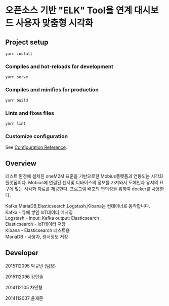 # 오픈소스 기반 "ELK" Tool을 연계 대시보드 사용자 맞춤형 시각화 

## Project setup
```
yarn install
```

### Compiles and hot-reloads for development
```
yarn serve
```

### Compiles and minifies for production
```
yarn build
```

### Lints and fixes files
```
yarn lint
```

### Customize configuration
See [Configuration Reference](https://cli.vuejs.org/config/).

## Overview
테스트 환경에 설치된 oneM2M 표준을 기반으로한 Mobius플랫폼과 연동되는 시각화 플랫폼이다.
Mobius에 연결된 센서및 디바이스의 정보를 가져와서 도메인과 유저의 요구에 맞는 시각화 자료를 제공한다. 
프로그램 배포의 편의성을 위하여 docker를 사용한다.

Kafka,MariaDB,Elasticsearch,Logstash,Kibana는 컨테이너로 동작합니다.<br>
Kafka - 큐에 쌓인 IoT데이터 메시징<br>
Logstash - input: Kafka  output: Elasticsearch<br>
Elasticsearch -  IoT데이터 저장<br>
Kibana - Elasticsearch 테스트용<br>
MariaDB - 사용자, 센서정보 저장<br>

## Developer

2015112095 박규빈 (팀장)

2015112096 강인솔

2014112105 차민형

2014112037 윤재문
